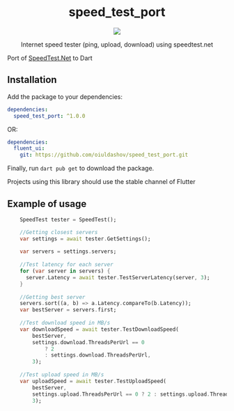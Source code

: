<div>
  <h1 align="center">speed_test_port</h1>
  <p align="center" >
    <a title="Pub" href="https://pub.dartlang.org/packages/speed_test_port" >
      <img src="https://img.shields.io/pub/v/speed_test_port.svg?style=popout&include_prereleases" />
    </a>
  </p>
  <p align="center">
  Internet speed tester (ping, upload, download) using speedtest.net
  </p>
</div>

Port of [SpeedTest.Net](https://github.com/hasali19/SpeedTest.Net) to Dart

## Installation

Add the package to your dependencies:

```yaml
dependencies:
  speed_test_port: ^1.0.0
```

OR:

```yaml
dependencies:
  fluent_ui:
    git: https://github.com/oiuldashov/speed_test_port.git
```


Finally, run `dart pub get` to download the package.

Projects using this library should use the stable channel of Flutter



## Example of usage
```dart
    SpeedTest tester = SpeedTest();

    //Getting closest servers
    var settings = await tester.GetSettings();
    
    var servers = settings.servers;
    
    //Test latency for each server
    for (var server in servers) {
      server.Latency = await tester.TestServerLatency(server, 3);
    }
    
    //Getting best server
    servers.sort((a, b) => a.Latency.compareTo(b.Latency));
    var bestServer = servers.first;
    
    //Test download speed in MB/s
    var downloadSpeed = await tester.TestDownloadSpeed(
        bestServer,
        settings.download.ThreadsPerUrl == 0
            ? 2
            : settings.download.ThreadsPerUrl,
        3);
        
    //Test upload speed in MB/s
    var uploadSpeed = await tester.TestUploadSpeed(
        bestServer,
        settings.upload.ThreadsPerUrl == 0 ? 2 : settings.upload.ThreadsPerUrl,
        3);

```
